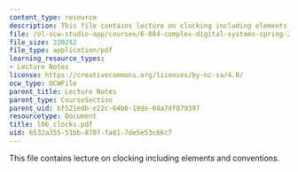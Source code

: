 ```yaml
---
content_type: resource
description: This file contains lecture on clocking including elements and conventions.
file: /ol-ocw-studio-app/courses/6-884-complex-digital-systems-spring-2005/6532a35551bb8707fa017de5e53c66c7_l06_clocks.pdf
file_size: 220252
file_type: application/pdf
learning_resource_types:
- Lecture Notes
license: https://creativecommons.org/licenses/by-nc-sa/4.0/
ocw_type: OCWFile
parent_title: Lecture Notes
parent_type: CourseSection
parent_uid: bf521edb-e22c-64b6-19de-04a7df079397
resourcetype: Document
title: l06_clocks.pdf
uid: 6532a355-51bb-8707-fa01-7de5e53c66c7
---
```

This file contains lecture on clocking including elements and conventions.